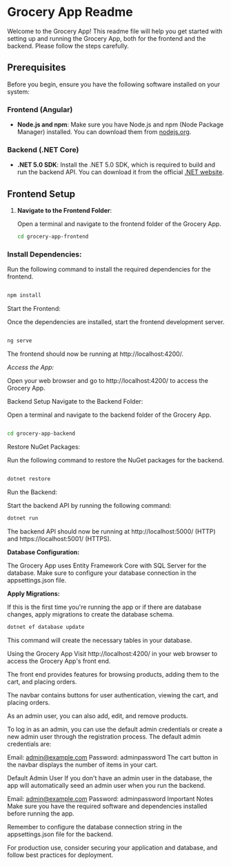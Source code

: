 # Grocery App Readme

Welcome to the Grocery App! This readme file will help you get started with setting up and running the Grocery App, both for the frontend and the backend. Please follow the steps carefully.

## Prerequisites

Before you begin, ensure you have the following software installed on your system:

### Frontend (Angular)

- **Node.js and npm**: Make sure you have Node.js and npm (Node Package Manager) installed. You can download them from [nodejs.org](https://nodejs.org/).

### Backend (.NET Core)

- **.NET 5.0 SDK**: Install the .NET 5.0 SDK, which is required to build and run the backend API. You can download it from the official [.NET website](https://dotnet.microsoft.com/download/dotnet/5.0).

## Frontend Setup

1. **Navigate to the Frontend Folder**:

   Open a terminal and navigate to the frontend folder of the Grocery App.

   ```bash
   cd grocery-app-frontend

###  Install Dependencies:

Run the following command to install the required dependencies for the frontend.

```bash

npm install
```
Start the Frontend:

Once the dependencies are installed, start the frontend development server.

```bash

ng serve
```
The frontend should now be running at http://localhost:4200/.

*Access the App:*

Open your web browser and go to http://localhost:4200/ to access the Grocery App.

Backend Setup
Navigate to the Backend Folder:

Open a terminal and navigate to the backend folder of the Grocery App.

```bash

cd grocery-app-backend
```
Restore NuGet Packages:

Run the following command to restore the NuGet packages for the backend.

```bash

dotnet restore
```
Run the Backend:

Start the backend API by running the following command:

```bash
dotnet run
```
The backend API should now be running at http://localhost:5000/ (HTTP) and https://localhost:5001/ (HTTPS).

**Database Configuration:**

The Grocery App uses Entity Framework Core with SQL Server for the database. Make sure to configure your database connection in the appsettings.json file.

**Apply Migrations:**

If this is the first time you're running the app or if there are database changes, apply migrations to create the database schema.

```bash
dotnet ef database update
```
This command will create the necessary tables in your database.

Using the Grocery App
Visit http://localhost:4200/ in your web browser to access the Grocery App's front end.

The front end provides features for browsing products, adding them to the cart, and placing orders.

The navbar contains buttons for user authentication, viewing the cart, and placing orders.

As an admin user, you can also add, edit, and remove products.

To log in as an admin, you can use the default admin credentials or create a new admin user through the registration process. The default admin credentials are:

Email: admin@example.com
Password: adminpassword
The cart button in the navbar displays the number of items in your cart.

Default Admin User
If you don't have an admin user in the database, the app will automatically seed an admin user when you run the backend.

Email: admin@example.com
Password: adminpassword
Important Notes
Make sure you have the required software and dependencies installed before running the app.

Remember to configure the database connection string in the appsettings.json file for the backend.

For production use, consider securing your application and database, and follow best practices for deployment.
